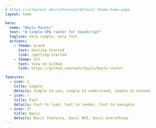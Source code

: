 ```yaml
---
# https://vitepress.dev/reference/default-theme-home-page
layout: home

hero:
  name: "Boylu Router"
  text: "A simple SPA router for JavaScript"
  tagline: Very simple, very fast.
  actions:
    - theme: brand
      text: Getting Started
      link: /getting-started
    - theme: alt
      text: View on GitHub
      link: https://github.com/kadirboylu/boylu-router

features:
  - icon: 🧩
    title: Simple
    details: Simple to use, simple to understand, simple to extend.
  - icon: ⚡️
    title: Fast
    details: Fast to load, fast to render, fast to navigate.
  - icon: 📦
    title: Basic
    details: Basic features, basic API, basic everything.
---
```

